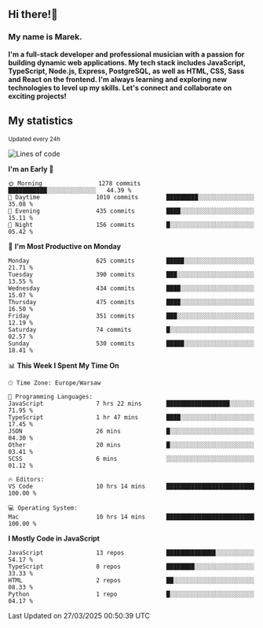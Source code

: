 ## Hi there!👋 ##
### My name is Marek. ###

**I'm a full-stack developer and professional musician with a passion for building dynamic web applications. My tech stack includes JavaScript, TypeScript, Node.js, Express, PostgreSQL, as well as HTML, CSS, Sass and React on the frontend. I'm always learning and exploring new technologies to level up my skills. Let's connect and collaborate on exciting projects!**

## My statistics ##
<sub>Updated every 24h</sub>
<!--START_SECTION:waka-->
![Lines of code](https://img.shields.io/badge/From%20Hello%20World%20I%27ve%20Written-193.4%20thousand%20lines%20of%20code-blue)

**I'm an Early 🐤** 

```text
🌞 Morning                1278 commits        ███████████░░░░░░░░░░░░░░   44.39 % 
🌆 Daytime                1010 commits        █████████░░░░░░░░░░░░░░░░   35.08 % 
🌃 Evening                435 commits         ████░░░░░░░░░░░░░░░░░░░░░   15.11 % 
🌙 Night                  156 commits         █░░░░░░░░░░░░░░░░░░░░░░░░   05.42 % 
```
📅 **I'm Most Productive on Monday** 

```text
Monday                   625 commits         █████░░░░░░░░░░░░░░░░░░░░   21.71 % 
Tuesday                  390 commits         ███░░░░░░░░░░░░░░░░░░░░░░   13.55 % 
Wednesday                434 commits         ████░░░░░░░░░░░░░░░░░░░░░   15.07 % 
Thursday                 475 commits         ████░░░░░░░░░░░░░░░░░░░░░   16.50 % 
Friday                   351 commits         ███░░░░░░░░░░░░░░░░░░░░░░   12.19 % 
Saturday                 74 commits          █░░░░░░░░░░░░░░░░░░░░░░░░   02.57 % 
Sunday                   530 commits         █████░░░░░░░░░░░░░░░░░░░░   18.41 % 
```


📊 **This Week I Spent My Time On** 

```text
🕑︎ Time Zone: Europe/Warsaw

💬 Programming Languages: 
JavaScript               7 hrs 22 mins       ██████████████████░░░░░░░   71.95 % 
TypeScript               1 hr 47 mins        ████░░░░░░░░░░░░░░░░░░░░░   17.45 % 
JSON                     26 mins             █░░░░░░░░░░░░░░░░░░░░░░░░   04.30 % 
Other                    20 mins             █░░░░░░░░░░░░░░░░░░░░░░░░   03.41 % 
SCSS                     6 mins              ░░░░░░░░░░░░░░░░░░░░░░░░░   01.12 % 

🔥 Editors: 
VS Code                  10 hrs 14 mins      █████████████████████████   100.00 % 

💻 Operating System: 
Mac                      10 hrs 14 mins      █████████████████████████   100.00 % 
```

**I Mostly Code in JavaScript** 

```text
JavaScript               13 repos            ██████████████░░░░░░░░░░░   54.17 % 
TypeScript               8 repos             ████████░░░░░░░░░░░░░░░░░   33.33 % 
HTML                     2 repos             ██░░░░░░░░░░░░░░░░░░░░░░░   08.33 % 
Python                   1 repo              █░░░░░░░░░░░░░░░░░░░░░░░░   04.17 % 
```




 Last Updated on 27/03/2025 00:50:39 UTC
<!--END_SECTION:waka-->

<!--
**MarekSax/MarekSax** is a ✨ _special_ ✨ repository because its `README.md` (this file) appears on your GitHub profile.

Here are some ideas to get you started:

- 🔭 I’m currently working on ...
- 🌱 I’m currently learning ...
- 👯 I’m looking to collaborate on ...
- 🤔 I’m looking for help with ...
- 💬 Ask me about ...
- 📫 How to reach me: ...
- 😄 Pronouns: ...
- ⚡ Fun fact: ...
-->
